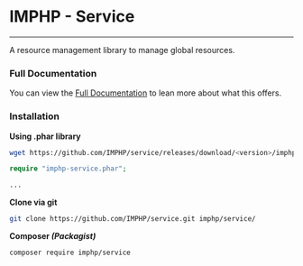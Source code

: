 # IMPHP - Service
___

A resource management library to manage global resources. 

### Full Documentation

You can view the [Full Documentation](docs/resource.md) to lean more about what this offers.

### Installation

__Using .phar library__

```sh
wget https://github.com/IMPHP/service/releases/download/<version>/imphp-service.phar
```

```php
require "imphp-service.phar";

...
```

__Clone via git__

```sh
git clone https://github.com/IMPHP/service.git imphp/service/
```

__Composer _(Packagist)___

```sh
composer require imphp/service
```
